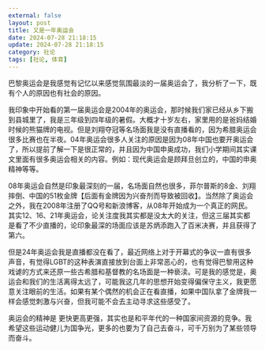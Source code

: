 ```yaml
---
external: false
layout: post
title: 又是一年奥运会
date: 2024-07-28 21:18:15
update: 2024-07-28 21:18:15
category: 社论
tags: [社论, 体育]
---
```


巴黎奥运会是我感觉有记忆以来感觉氛围最淡的一届奥运会了，我分析了一下，既有个人的原因也有社会的原因。

我印象中开始看的第一届奥运会是2004年的奥运会，那时候我们家已经从乡下搬到县城里了，我是三年级到四年级的暑假。大概才十岁左右，家里用的是爸妈结婚时候的熊猫牌的电视。但是刘翔夺冠等名场面我是没有直播看的，因为希腊奥运会很多比赛也在半夜。04年奥运会很多人关注的原因是因为08年中国也要开奥运会了，所以提前了解一下是很正常的，并且因为中国申奥成功，我们小学期间其实课文里面有很多奥运会相关的内容。例如：现代奥运会是顾拜旦创立的，中国的申奥精神等等。

08年奥运会自然是印象最深刻的一届，名场面自然也很多，菲尔普斯的8金、刘翔摔倒、中国的51枚金牌【后面有金牌因为兴奋剂而导致被回收】。当然除了奥运会之外，我在2008年注册了QQ号和新浪博客，从08年开始成为一个真正的网民。其实12、16、21年奥运会，论关注度我其实都是没太大的关注，但这三届其实都是看了不少直播的，论印象最深的场面应该是苏炳添跑入了百米决赛，并且获得了第六。

但是24年奥运会我是直播都没在看了，最近网络上对于开幕式的争议一直有很多声音，有觉得LGBT的这种表演直接放到台面上非常恶心的，也有觉得巴黎用这种戏谑的方式来还原一些古希腊和基督教的名场面是一种亵渎。可是我的感觉是，奥运会和我们的生活离得太远了，可能我这几年的思想开始变得偏保守主义，我更愿意关注眼前的生活。如果有某个偶然的机会正在看直播，如果中国队拿了金牌我一样会感觉刺激与兴奋，但我可能不会去主动寻求这些感受了。

奥运会的精神是 更快更高更强，其实也是和平年代的一种国家间资源的竞争。我希望这些运动健儿为国争光，更多的也要为了自己去奋斗，可千万别为了某些领导而奋斗。